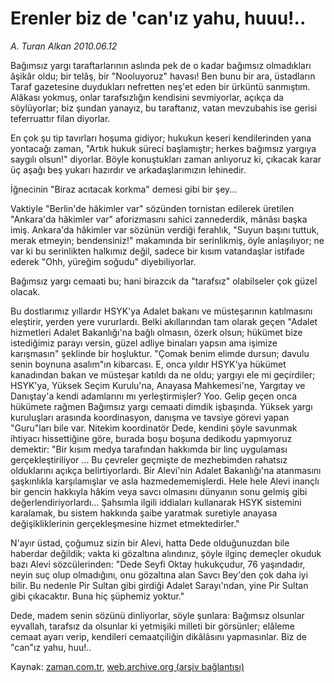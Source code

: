 # Erenler biz de 'can'ız yahu, huuu!..

*A. Turan Alkan 2010.06.12*

<td class="columnist-detail">
<p>Bağımsız yargı taraftarlarının aslında pek de o kadar bağımsız olmadıkları âşikâr oldu; bir telâş, bir "Nooluyoruz" havası! Ben bunu bir ara, üstadların Taraf gazetesine duydukları nefretten neş'et eden bir ürküntü sanmıştım. Alâkası yokmuş, onlar tarafsızlığın kendisini sevmiyorlar, açıkça da söylüyorlar; biz şundan yanayız, bu taraftanız, vatan mevzubahis ise gerisi teferruattır filan diyorlar.</p>
<p>
<div id="haberMetinDiv">
<p> En çok şu tip tavırları hoşuma gidiyor; hukukun keseri kendilerinden yana yontacağı zaman, "Artık hukuk süreci başlamıştır; herkes bağımsız yargıya saygılı olsun!" diyorlar. Böyle konuştukları zaman anlıyoruz ki, çıkacak karar üç aşağı beş yukarı hazırdır ve arkadaşlarımızın lehinedir.
<p> İğnecinin "Biraz acıtacak korkma" demesi gibi bir şey...
<p> Vaktiyle "Berlin'de hâkimler var" sözünden tornistan edilerek üretilen "Ankara'da hâkimler var" aforizmasını sahici zannederdik, mânâsı başka imiş. Ankara'da hâkimler var sözünün verdiği ferahlık, "Suyun başını tuttuk, merak etmeyin; bendensiniz!" makamında bir serinlikmiş, öyle anlaşılıyor; ne var ki bu serinlikten halkımız değil, sadece bir kısım vatandaşlar istifade ederek "Ohh, yüreğim soğudu" diyebiliyorlar.
<p> Bağımsız yargı cemaati bu; hani birazcık da "tarafsız" olabilseler çok güzel olacak.
<p> Bu dostlarımız yıllardır HSYK'ya Adalet bakanı ve müsteşarının katılmasını eleştirir, yerden yere vururlardı. Belki akıllarından tam olarak geçen "Adalet hizmetleri Adalet Bakanlığı'na bağlı olmasın, özerk olsun; hükümet bize istediğimiz parayı versin, güzel adliye binaları yapsın ama işimize karışmasın" şeklinde bir hoşluktur. "Çomak benim elimde dursun; davulu senin boynuna asalım"ın kibarcası. E, onca yıldır HSYK'ya hükümet kanadından bakan ve müsteşar katıldı da ne oldu; yargıyı ele mi geçirdiler; HSYK'ya, Yüksek Seçim Kurulu'na, Anayasa Mahkemesi'ne, Yargıtay ve Danıştay'a kendi adamlarını mı yerleştirmişler? Yoo. Gelip geçen onca hükümete rağmen Bağımsız yargı cemaati dimdik işbaşında. Yüksek yargı kuruluşları arasında koordinasyon, danışma ve tavsiye görevi yapan "Guru"ları bile var. Nitekim koordinatör Dede, kendini şöyle savunmak ihtiyacı hissettiğine göre, burada boşu boşuna dedikodu yapmıyoruz demektir: "Bir kısım medya tarafından hakkımda bir linç uygulaması gerçekleştiriliyor ... Bu çevreler geçmişte de mezhebimden rahatsız olduklarını açıkça belirtiyorlardı. Bir Alevi'nin Adalet Bakanlığı'na atanmasını şaşkınlıkla karşılamışlar ve asla hazmedememişlerdi. Hele hele Alevi inançlı bir gencin hakkıyla hâkim veya savcı olmasını dünyanın sonu gelmiş gibi değerlendiriyorlardı... Şahsımla ilgili iddiaları kullanarak HSYK sistemini karalamak, bu sistem hakkında şaibe yaratmak suretiyle anayasa değişikliklerinin gerçekleşmesine hizmet etmektedirler."
<p> N'ayır üstad, çoğumuz sizin bir Alevi, hatta Dede olduğunuzdan bile haberdar değildik; vakta ki gözaltına alındınız, şöyle ilginç demeçler okuduk bazı Alevi sözcülerinden: "Dede Seyfi Oktay hukukçudur, 76 yaşındadır, neyin suç olup olmadığını, onu gözaltına alan Savcı Bey'den çok daha iyi bilir. Bu nedenle Pir Sultan gibi girdiği Adalet Sarayı'ndan, yine Pir Sultan gibi çıkacaktır. Buna hiç şüphemiz yoktur."
<p> Dede, madem senin sözünü dinliyorlar, söyle şunlara: Bağımsız olsunlar eyvallah, tarafsız da olsunlar ki yetmişiki milleti bir görsünler; elâleme cemaat ayarı verip, kendileri cemaatçiliğin dikâlâsını yapmasınlar. Biz de "can"ız yahu, huu!..</p></p></p></p></p></p></p></div>
</p>
<a href="http://web.archive.org/web/20110107124619/mailto:t.alkan@zaman.com.tr">
</a></td>

Kaynak: [zaman.com.tr](http://zaman.com.tr/yazar.do?yazino=994584), [web.archive.org (arşiv bağlantısı)](http://web.archive.org/web/20110107124619/http://www.zaman.com.tr/yazar.do?yazino=994584)
